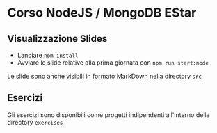 # Corso NodeJS / MongoDB EStar

## Visualizzazione Slides

-   Lanciare `npm install`
-   Avviare le slide relative alla prima giornata con `npm run start:node`

Le slide sono anche visibili in formato MarkDown nella directory `src`

## Esercizi

Gli esercizi sono disponibili come progetti indipendenti all'interno della directory `exercises`
